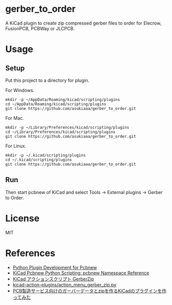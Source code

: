 # gerber_to_order

A KiCad plugin to create zip compressed gerber files to order for Elecrow, FusionPCB, PCBWay or JLCPCB.

# Usage

## Setup

Put this project to a directory for plugin.

For Windows.
```
mkdir -p ~/AppData/Roaming/kicad/scripting/plugins
cd ~/AppData/Roaming/kicad/scripting/plugins
git clone https://github.com/asukiaaa/gerber_to_order.git
```

For Mac.
```
mkdir -p ~/Library/Preferences/kicad/scripting/plugins
cd ~/Library/Preferences/kicad/scripting/plugins
git clone https://github.com/asukiaaa/gerber_to_order.git
```


For Linux.
```
mkdir -p ~/.kicad/scripting/plugins
cd ~/.kicad/scripting/plugins
git clone https://github.com/asukiaaa/gerber_to_order.git
```

## Run

Then start pcbnew of KiCad and select Tools -> External plugins -> Gerber to Order.

# License

MIT

# References

- [Python Plugin Development for Pcbnew](http://docs.kicad-pcb.org/doxygen/md_Documentation_development_pcbnew-plugins.html)
- [KiCad Pcbnew Python Scripting: pcbnew Namespace Reference](http://docs.kicad-pcb.org/doxygen-python/namespacepcbnew.html)
- [KiCad アクションスクリプト GerberZip](https://www.g200kg.com/archives/2019/05/kicad-gerberzip.html)
- [kicad-action-plugins/action_menu_gerber_zip.py](https://github.com/g200kg/kicad-action-plugins/blob/master/action_menu_gerber_zip.py)
- [PCB製造サービス向けのガーバーデータとzipを作るKiCadのプラグインを作ってみた](https://asukiaaa.blogspot.com/2019/07/pcbzipkicad.html)
